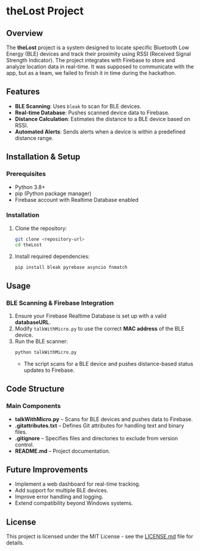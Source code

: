 # theLost Project

## Overview

The **theLost** project is a system designed to locate specific Bluetooth Low Energy (BLE) devices and track their proximity using RSSI (Received Signal Strength Indicator). The project integrates with Firebase to store and analyze location data in real-time. It was supposed to communicate with the app, but as a team, we failed to finish it in time during the hackathon.

## Features

- **BLE Scanning**: Uses `bleak` to scan for BLE devices.
- **Real-time Database**: Pushes scanned device data to Firebase.
- **Distance Calculation**: Estimates the distance to a BLE device based on RSSI.
- **Automated Alerts**: Sends alerts when a device is within a predefined distance range.

## Installation & Setup

### Prerequisites

- Python 3.8+
- pip (Python package manager)
- Firebase account with Realtime Database enabled

### Installation

1. Clone the repository:
   ```sh
   git clone <repository-url>
   cd theLost
   ```
2. Install required dependencies:
   ```sh
   pip install bleak pyrebase asyncio fnmatch
   ```

## Usage

### BLE Scanning & Firebase Integration

1. Ensure your Firebase Realtime Database is set up with a valid **databaseURL**.
2. Modify `talkWithMicro.py` to use the correct **MAC address** of the BLE device.
3. Run the BLE scanner:
   ```sh
   python talkWithMicro.py
   ```
   - The script scans for a BLE device and pushes distance-based status updates to Firebase.

## Code Structure

### Main Components

- **talkWithMicro.py** – Scans for BLE devices and pushes data to Firebase.
- **.gitattributes.txt** – Defines Git attributes for handling text and binary files.
- **.gitignore** – Specifies files and directories to exclude from version control.
- **README.md** – Project documentation.

## Future Improvements

- Implement a web dashboard for real-time tracking.
- Add support for multiple BLE devices.
- Improve error handling and logging.
- Extend compatibility beyond Windows systems.

## License

This project is licensed under the MIT License - see the [LICENSE.md](LICENSE) file for details.
